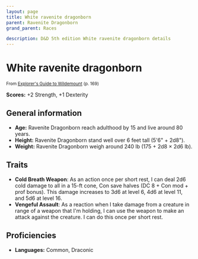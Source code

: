 ```yaml
---
layout: page
title: White ravenite dragonborn
parent: Ravenite Dragonborn
grand_parent: Races

description: D&D 5th edition White ravenite dragonborn details
---
```


# White ravenite dragonborn

<small>From <a target="_blank" href="https://dnd.wizards.com/products/wildemount">Explorer's Guide to Wildemount</a> (p. 169)</small>

**Scores:** +2 Strength, +1 Dexterity

## General information

- **Age:** Ravenite Dragonborn reach adulthood by 15 and live around 80 years.
- **Height:** Ravenite Dragonborn stand well over 6 feet tall (5'6" + 2d8").
- **Weight:** Ravenite Dragonborn weigh around 240 lb (175 + 2d8 × 2d6 lb).

## Traits

- **Cold Breath Weapon**: As an action once per short rest, I can deal 2d6 cold damage to all in a 15-ft cone, Con save halves (DC 8 + Con mod + prof bonus). This damage increases to 3d6 at level 6, 4d6 at level 11, and 5d6 at level 16.
- **Vengeful Assault**: As a reaction when I take damage from a creature in range of a weapon that I'm holding, I can use the weapon to make an attack against the creature. I can do this once per short rest.

## Proficiencies

- **Languages:** Common, Draconic